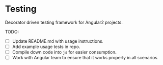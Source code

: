 # Testing
Decorator driven testing framework for Angular2 projects.

TODO:
- [ ] Update README.md with usage instructions.
- [ ] Add example usage tests in repo.
- [ ] Compile down code into `js` for easier consumption.
- [ ] Work with Angular team to ensure that it works properly in all scenarios.
